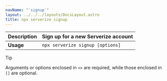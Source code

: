 ```yaml
---
navName: "`signup`"
layout: ../../../layouts/DocsLayout.astro
title: npx serverize signup
---
```



| **Description** | Sign up for a new Serverize account |
|------------------|----------------------------------|
| **Usage**        | `npx serverize signup [options]` |

    
> [!TIP]
> Arguments or options enclosed in `<>` are required, while those enclosed in `[]` are optional.